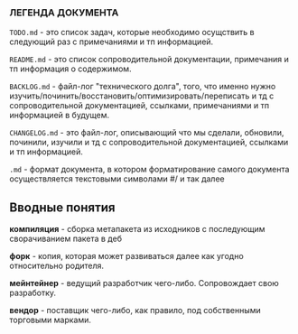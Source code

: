 

### ЛЕГЕНДА ДОКУМЕНТА
 

`TODO.md` - это список задач, которые необходимо осущствить в следующий раз с примечаниями и тп информацией.

`README.md` - это список сопроводительной документации, примечания и тп информация о содержимом.

`BACKLOG.md` - файл-лог "технического долга", того, что именно нужно изучить/починить/восстановить/оптимизировать/переписать и тд с сопроводительной документацией, ссылками, примечаниями и тп информацией в будущем.
  
`CHANGELOG.md` - это файл-лог, описывающий что мы сделали, обновили, починили, изучили и тд с сопроводительной документацией, 		       ссылками и тп информацией.

`.md` - формат документа, в котором форматирование самого документа осуществляется текстовыми символами #/ и так 		   далее

## Вводные понятия

**компиляция** - сборка метапакета из исходников с последующим сворачиванием пакета в деб

**форк** - копия, которая может развиваться далее как угодно относительно родителя.

**мейнтейнер** - ведущий разработчик чего-либо. Сопровождает свою разработку.

**вендор** - поставщик чего-либо, как правило, под собственными торговыми марками.



